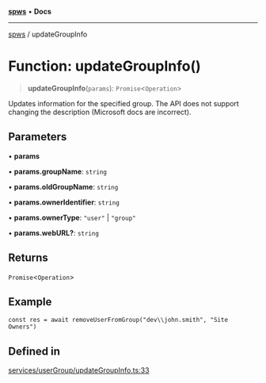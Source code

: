 [**spws**](../README.md) • **Docs**

***

[spws](../globals.md) / updateGroupInfo

# Function: updateGroupInfo()

> **updateGroupInfo**(`params`): `Promise`\<`Operation`\>

Updates information for the specified group. The API does not support changing the description (Microsoft docs are incorrect).

## Parameters

• **params**

• **params.groupName**: `string`

• **params.oldGroupName**: `string`

• **params.ownerIdentifier**: `string`

• **params.ownerType**: `"user"` \| `"group"`

• **params.webURL?**: `string`

## Returns

`Promise`\<`Operation`\>

## Example

```
const res = await removeUserFromGroup("dev\\john.smith", "Site Owners")
```

## Defined in

[services/userGroup/updateGroupInfo.ts:33](https://github.com/rlking1985/spws/blob/eac8675429b3cb92c57fd641d54e84f4ab439754/src/services/userGroup/updateGroupInfo.ts#L33)
